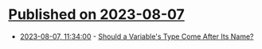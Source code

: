 # [Published on 2023-08-07](index.md)

* [2023-08-07, 11:34:00](https://developers.slashdot.org/story/23/08/07/0136228/should-a-variables-type-come-after-its-name?utm_source=rss1.0mainlinkanon&utm_medium=feed) - [Should a Variable's Type Come After Its Name?](https://developers.slashdot.org/story/23/08/07/0136228/should-a-variables-type-come-after-its-name?utm_source=rss1.0mainlinkanon&utm_medium=feed)
